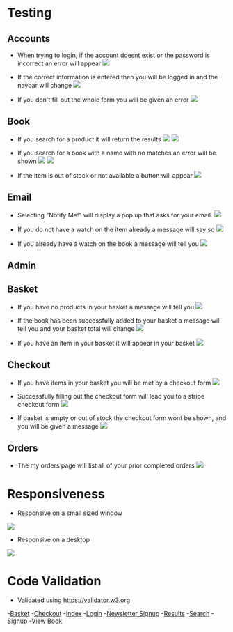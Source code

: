 # Testing
## Accounts
- When trying to login, if the account doesnt exist or the password is incorrect an error will appear
![](documentation/testing/login_fail.png)

- If the correct information is entered then you will be logged in and the navbar will change
![](documentation/testing/successful_login.png)

- If you don't fill out the whole form you will be given an error
![](documentation/testing/register_fail.png)
## Book
- If you search for a product it will return the results
![](documentation/testing/search_start.png)
![](documentation/testing/search_end.png)

- If you search for a book with a name with no matches an error will be shown
![](documentation/testing/search_fail_start.png)
![](documentation/testing/search_fail_end.png)

- If the item is out of stock or not available a button will appear
![](documentation/testing/item_outof_stock.png)
## Email
- Selecting "Notify Me!" will display a pop up that asks for your email.
![](documentation/testing/item_notify_form.png)

- If you do not have a watch on the item already a message will say so
![](documentation/testing/notify_success.png)

- If you already have a watch on the book a message will tell you
![](documentation/testing/notify_already_signed.png)
## Admin

## Basket
- If you have no products in your basket a message will tell you 
![](documentation/testing/empty_basket.png)

- If the book has been successfully added to your basket a message will tell you and your basket total will change
![](documentation/testing/add_to_basket.png)

- If you have an item in your basket it will appear in your basket
![](documentation/testing/basket_items.png)

## Checkout
- If you have items in your basket you will be met by a checkout form
![](documentation/testing/successful_checkout.png)

- Successfully filling out the checkout form will lead you to a stripe checkout form
![](documentation/testing/stripe_checkout.png)

- If basket is empty or out of stock the checkout form wont be shown, and you will be given a message
![](documentation/testing/checkout_empty_basket.png)
## Orders
- The my orders page will list all of your prior completed orders
![](documentation/testing/my_orders.png)

# Responsiveness
- Responsive on a small sized window

![](documentation/testing/responsiveness_small.png)

- Responsive on a desktop

![](documentation/testing/responsiveness_desktop.png)

# Code Validation
- Validated using https://validator.w3.org

-[Basket](documentation/testing/validation/html/basket.png)
-[Checkout](documentation/testing/validation/html/checkout.png)
-[Index](documentation/testing/validation/html/index.png)
-[Login](documentation/testing/validation/html/login.png)
-[Newsletter Signup](documentation/testing/validation/html/newsletter_signup.png)
-[Results](documentation/testing/validation/html/results.png)
-[Search](documentation/testing/validation/html/search.png)
-[Signup](documentation/testing/validation/html/signup.png)
-[View Book](documentation/testing/validation/html/view_book.png)
